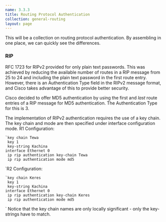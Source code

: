 ```yaml
---
name: 3.3.3
title: Routing Protocol Authentication
collection: general-routing
layout: page
---
```

This will be a collection on routing protocol authentication. By assembling in one place, we can quickly see the differences.

### RIP
RFC 1723 for RIPv2 provided for only plain text passwords. This was achieved by reducing the available number of routes in a RIP message from 25 to 24 and including the plain text password in the first route entry. However, there is an Authentication Type field in the RIPv2 message format, and Cisco takes advantage of this to provide better security.

Cisco decided to offer MD5 authentication by using the first and *last* route entries of a RIP message for MD5 authentication. The Authentication Type for this is 3.

The implementation of RIPv2 authentication requires the use of a key chain. The key chain and mode are then specified under interface configuration mode.
R1 Configuration:
```
`key chain Tewa
 key 1
 key-string Kachina
interface Ethernet 0
 ip rip authentication key-chain Tewa
 ip rip authentication mode md5
```
`R2 Configuration:
```
`key chain Keres
 key 1
 key-string Kachina
interface Ethernet 0
 ip rip authentication key-chain Keres
 ip rip authentication mode md5
```
`
Notice that the key chain names are only locally significant - only the key-strings have to match.